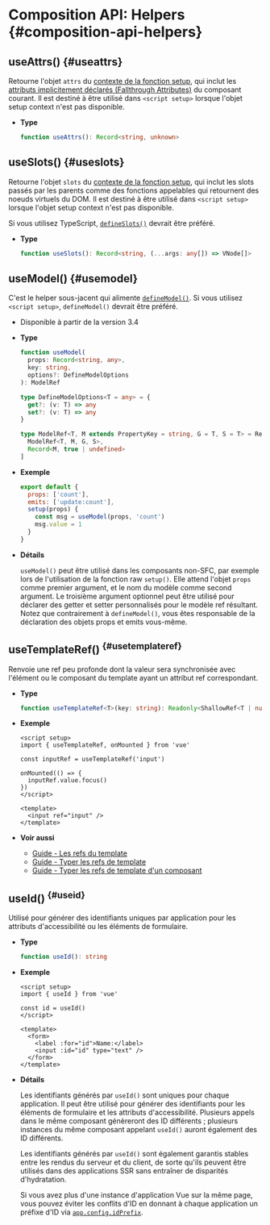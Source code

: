 # Composition API: Helpers {#composition-api-helpers}

## useAttrs() {#useattrs}

Retourne l'objet `attrs` du [contexte de la fonction setup](/api/composition-api-setup#setup-context), qui inclut les [attributs implicitement déclarés (Fallthrough Attributes)](/guide/components/attrs#fallthrough-attributes) du composant courant. Il est destiné à être utilisé dans `<script setup>` lorsque l'objet setup context n'est pas disponible.

- **Type**

  ```ts
  function useAttrs(): Record<string, unknown>
  ```

## useSlots() {#useslots}

Retourne l'objet `slots` du [contexte de la fonction setup](/api/composition-api-setup#setup-context), qui inclut les slots passés par les parents comme des fonctions appelables qui retournent des noeuds virtuels du DOM. Il est destiné à être utilisé dans `<script setup>` lorsque l'objet setup context n'est pas disponible.

Si vous utilisez TypeScript, [`defineSlots()`](/api/sfc-script-setup#defineslots) devrait être préféré.

- **Type**

  ```ts
  function useSlots(): Record<string, (...args: any[]) => VNode[]>
  ```

## useModel() {#usemodel}

C'est le helper sous-jacent qui alimente [`defineModel()`](/api/sfc-script-setup#definemodel). Si vous utilisez `<script setup>`, `defineModel()` devrait être préféré.

- Disponible à partir de la version 3.4

- **Type**

  ```ts
  function useModel(
    props: Record<string, any>,
    key: string,
    options?: DefineModelOptions
  ): ModelRef

  type DefineModelOptions<T = any> = {
    get?: (v: T) => any
    set?: (v: T) => any
  }

  type ModelRef<T, M extends PropertyKey = string, G = T, S = T> = Ref<G, S> & [
    ModelRef<T, M, G, S>,
    Record<M, true | undefined>
  ]
  ```

- **Exemple**

  ```js
  export default {
    props: ['count'],
    emits: ['update:count'],
    setup(props) {
      const msg = useModel(props, 'count')
      msg.value = 1
    }
  }
  ```

- **Détails**

  `useModel()` peut être utilisé dans les composants non-SFC, par exemple lors de l'utilisation de la fonction raw `setup()`. Elle attend l'objet `props` comme premier argument, et le nom du modèle comme second argument. Le troisième argument optionnel peut être utilisé pour déclarer des getter et setter personnalisés pour le modèle ref résultant. Notez que contrairement à `defineModel()`, vous êtes responsable de la déclaration des objets props et emits vous-même.

## useTemplateRef() <sup class="vt-badge" data-text="3.5+" /> {#usetemplateref}

Renvoie une ref peu profonde dont la valeur sera synchronisée avec l'élément ou le composant du template ayant un attribut ref correspondant.

- **Type**

  ```ts
  function useTemplateRef<T>(key: string): Readonly<ShallowRef<T | null>>
  ```

- **Exemple**

  ```vue
  <script setup>
  import { useTemplateRef, onMounted } from 'vue'

  const inputRef = useTemplateRef('input')

  onMounted(() => {
    inputRef.value.focus()
  })
  </script>

  <template>
    <input ref="input" />
  </template>
  ```

- **Voir aussi**
  - [Guide - Les refs du template](/guide/essentials/template-refs)
  - [Guide - Typer les refs de template](/guide/typescript/composition-api#typing-template-refs) <sup class="vt-badge ts" />
  - [Guide - Typer les refs de template d'un composant](/guide/typescript/composition-api#typing-component-template-refs) <sup class="vt-badge ts" />

## useId() <sup class="vt-badge" data-text="3.5+" /> {#useid}

Utilisé pour générer des identifiants uniques par application pour les attributs d'accessibilité ou les éléments de formulaire.

- **Type**

  ```ts
  function useId(): string
  ```

- **Exemple**

  ```vue
  <script setup>
  import { useId } from 'vue'

  const id = useId()
  </script>

  <template>
    <form>
      <label :for="id">Name:</label>
      <input :id="id" type="text" />
    </form>
  </template>
  ```

- **Détails**

  Les identifiants générés par `useId()` sont uniques pour chaque application. Il peut être utilisé pour générer des identifiants pour les éléments de formulaire et les attributs d'accessibilité. Plusieurs appels dans le même composant génèreront des ID différents ; plusieurs instances du même composant appelant `useId()` auront également des ID différents.

  Les identifiants générés par `useId()` sont également garantis stables entre les rendus du serveur et du client, de sorte qu'ils peuvent être utilisés dans des applications SSR sans entraîner de disparités d'hydratation.

  Si vous avez plus d'une instance d'application Vue sur la même page, vous pouvez éviter les conflits d'ID en donnant à chaque application un préfixe d'ID via [`app.config.idPrefix`](/api/application#app-config-idprefix).
